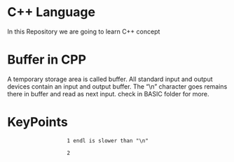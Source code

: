 # C++ Language
In this Repository we are going to learn C++ concept 

# Buffer in CPP
A temporary storage area is called buffer. All standard input and output devices contain an input and output buffer. 
            The “\n” character goes remains there in buffer and read as next input.
            check in BASIC folder for more.
# KeyPoints
                       1 endl is slower than "\n"
                       
                       2

